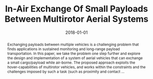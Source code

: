 ---
title: "In-Air Exchange Of Small Payloads Between Multirotor Aerial Systems"
abstract: "Exchanging payloads between multiple vehicles is a challenging problem that finds applications in sustained monitoring and long-range payload transportation. In this paper, we take the problem one step further and explore the design and implementation of a system of aerial vehicles that can exchange a small cargo/payload while air-borne. The proposed approach exploits the hover-capabilities of multirotor vehicles, and works within the constraints and the challenges imposed by such a task (such as proximity and contact …"
date: 2018-01-01
venue: "Proceedings of the 2018 International Symposium on Experimental Robotics, ISER 2018, Buenos Aires, Argentina, November 5-8, 2018"
paperurl: https://link.springer.com/chapter/10.1007/978-3-030-33950-0_44
authors: "Ajay Shankar, Sebastian G. Elbaum and Carrick Detweiler"
awards: ""
---